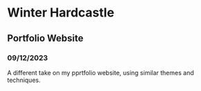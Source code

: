 # Winter Hardcastle

## Portfolio Website

### 09/12/2023

A different take on my pprtfolio website, using similar themes and techniques.
